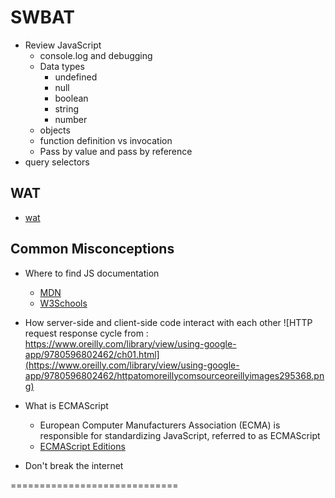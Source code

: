 # SWBAT
- Review JavaScript
    - console.log and debugging
    - Data types
        - undefined
        - null
        - boolean
        - string
        - number
    - objects
    - function definition vs invocation
    - Pass by value and pass by reference 
- query selectors 

## WAT
- [wat](https://www.destroyallsoftware.com/talks/wat)
 

## Common Misconceptions 
- Where to find JS documentation 
    - [MDN](https://developer.mozilla.org/en-US/)
    - [W3Schools](https://www.w3schools.com/js/DEFAULT.asp)
- How server-side and client-side code interact with each other
![HTTP request response cycle from : https://www.oreilly.com/library/view/using-google-app/9780596802462/ch01.html](https://www.oreilly.com/library/view/using-google-app/9780596802462/httpatomoreillycomsourceoreillyimages295368.png)

- What is ECMAScript
    - European Computer Manufacturers Association (ECMA) is responsible for standardizing JavaScript, referred to as ECMAScript
    - [ECMAScript Editions](https://www.w3schools.com/js/js_versions.asp)
- Don't break the internet 

=============================

